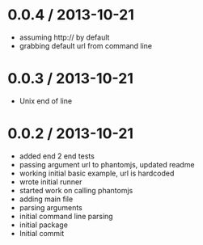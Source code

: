 
0.0.4 / 2013-10-21
==================

  * assuming http:// by default
  * grabbing default url from command line

0.0.3 / 2013-10-21
==================

  * Unix end of line

0.0.2 / 2013-10-21
==================

  * added end 2 end tests
  * passing argument url to phantomjs, updated readme
  * working initial basic example, url is hardcoded
  * wrote initial runner
  * started work on calling phantomjs
  * adding main file
  * parsing arguments
  * initial command line parsing
  * initial package
  * Initial commit
